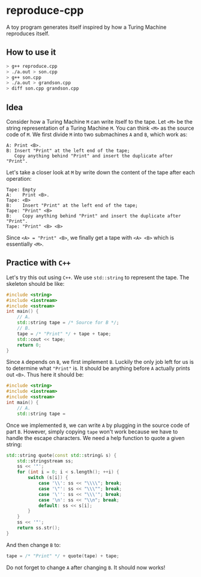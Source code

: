 # reproduce-cpp
A toy program generates itself inspired by how a Turing Machine reproduces itself.

## How to use it
```sh
> g++ reproduce.cpp
> ./a.out > son.cpp
> g++ son.cpp
> ./a.out > grandson.cpp
> diff son.cpp grandson.cpp
```
## Idea
Consider how a Turing Machine `M` can write itself to the tape. Let `<M>` be the string representation of a Turing Machine `M`. You can think `<M>` as the source code of `M`. We first divide `M` into two submachines `A` and `B`, which work as:
```
A: Print <B>.
B: Insert "Print" at the left end of the tape;
   Copy anything behind "Print" and insert the duplicate after "Print".
```
Let's take a closer look at `M` by write down the content of the tape after each operation:
```
Tape: Empty
A:    Print <B>.
Tape: <B>
B:    Insert "Print" at the left end of the tape;
Tape: "Print" <B>
B:    Copy anything behind "Print" and insert the duplicate after "Print".
Tape: "Print" <B> <B>
```
Since `<A> = "Print" <B>`, we finally get a tape with `<A> <B>` which is essentially `<M>`.

## Practice with `C++`
Let's try this out using `C++`. We use `std::string` to represent the tape. The skeleton should be like:
```c++
#include <string>
#include <iostream>
#include <sstream>
int main() {
    // A.
    std::string tape = /* Source for B */;
    // B.
    tape = /* "Print" */ + tape + tape;
    std::cout << tape;
    return 0;
}
```
Since `A` depends on `B`, we first implement `B`. Luckily the only job left for us is to determine what `"Print"` is. It should be anything before `A` actually prints out `<B>`. Thus here it should be:
```c++
#include <string>
#include <iostream>
#include <sstream>
int main() {
    // A.
    std::string tape = 
```
Once we implemented `B`, we can write `A` by plugging in the source code of part `B`. However, simply copying `tape` won't work because we have to handle the escape characters. We need a help function to quote a given string:
```c++
std::string quote(const std::string& s) {
    std::stringstream ss;
    ss << '"';
    for (int i = 0; i < s.length(); ++i) {
        switch (s[i]) {
            case '\\': ss << "\\\\"; break;
            case '\"': ss << "\\\""; break;
            case '\'': ss << "\\\'"; break;
            case '\n': ss << "\\n"; break;
            default: ss << s[i];
        }
    }
    ss << '"';
    return ss.str();
}
```
And then change `B` to:
```c++
tape = /* "Print" */ + quote(tape) + tape;
```
Do not forget to change `A` after changing `B`. It should now works!